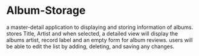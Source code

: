 # Album-Storage
 a master-detail application to displaying and storing information of albums. 
 stores Title, Artist and when selected, a detailed view will display the albums
 artist, record label and an empty form for album reviews.
 users will be able to edit the list by adding, deleting, and saving any changes.
